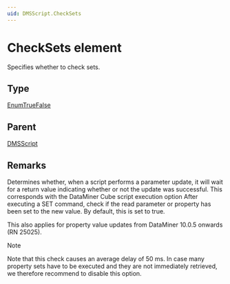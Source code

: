 ```yaml
---
uid: DMSScript.CheckSets
---
```


# CheckSets element

Specifies whether to check sets.

## Type

[EnumTrueFalse](xref:Automation-EnumTrueFalse)

## Parent

[DMSScript](xref:DMSScript)

## Remarks

Determines whether, when a script performs a parameter update, it will wait for a return value indicating whether or not the update was successful. This corresponds with the DataMiner Cube script execution option After executing a SET command, check if the read parameter or property has been set to the new value. By default, this is set to true.

This also applies for property value updates from DataMiner 10.0.5 onwards (RN 25025).

> [!NOTE]
> Note that this check causes an average delay of 50 ms. In case many property sets have to be executed and they are not immediately retrieved, we therefore recommend to disable this option.
